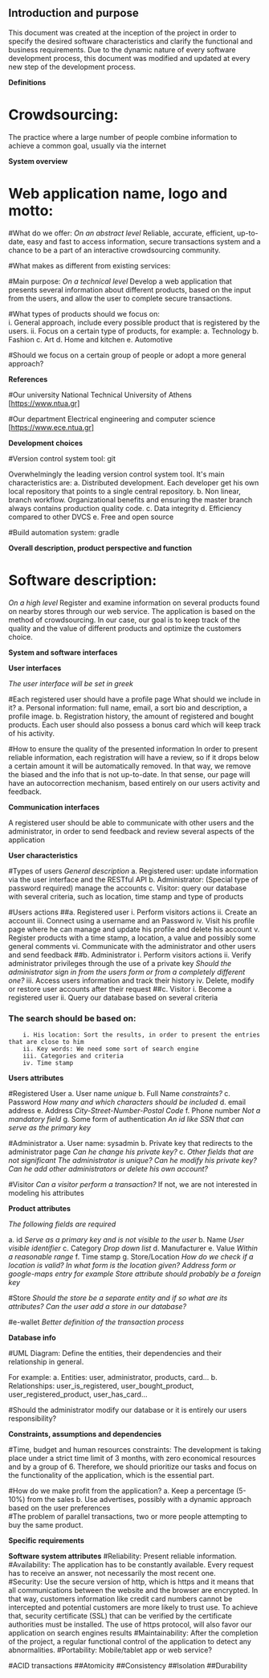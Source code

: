 ## Introduction and purpose

This document was created at the inception of the project in order to specify the desired software characteristics and clarify the functional and business requirements. Due to the dynamic nature of every software development process, this document was modified and updated at every new step of the development process.

**Definitions**

# Crowdsourcing:
  The practice where a large number of people combine information to achieve a common goal, usually via the internet

**System overview**

# Web application name, logo and motto:

#What do we offer:
*On an abstract level*
  Reliable, accurate, efficient, up-to-date, easy and fast to access information, secure transactions system and a chance to be a part of an interactive crowdsourcing community.

#What makes as different from existing services:

#Main purpose:
*On a technical level*
  Develop a web application that presents several information about different products, based on the input from the users, and allow the user to complete secure transactions.

#What types of products should we focus on:    
    i. General approach, include every possible product that is  registered by the users.
    ii. Focus on a certain type of products, for example:
      a. Technology
      b. Fashion
      c. Art
      d. Home and kitchen
      e. Automotive

#Should we focus on a certain group of people or adopt a more general approach?

**References**

#Our university
National Technical University of Athens [https://www.ntua.gr]

#Our department
Electrical engineering and computer science [https://www.ece.ntua.gr]

**Development choices**

#Version control system tool: git

Overwhelmingly the leading version control system tool. It's main characteristics are:
  a. Distributed development. Each developer get his own local repository that points to a single central repository.
  b. Non linear, branch workflow. Organizational benefits and ensuring the master branch always contains production quality code.
  c. Data integrity
  d. Efficiency compared to other DVCS
  e. Free and open source

#Build automation system: gradle

**Overall description, product perspective and function**


# Software description:
*On a high level*
Register and examine information on several products found on nearby stores through our web service. The application is based on the method of crowdsourcing. In our case, our goal is to keep track of the quality and the value of different products and optimize the customers choice.

**System and software interfaces**

**User interfaces**

*The user interface will be set in greek*

#Each registered user should have a profile page
  What should we include in it?
    a. Personal information: full name, email, a sort bio and description, a profile image.
    b. Registration history, the amount of registered and bought products. Each user should also possess a bonus card which will keep track of his activity.  

#How to ensure the quality of the presented information
In order to present reliable information, each registration will have a review, so if it drops below a certain amount it will be automatically removed. In that way, we remove the biased and the info that is not up-to-date. In that sense, our page will have an autocorrection mechanism, based entirely on our users activity and feedback.  


**Communication interfaces**

A registered user should be able to communicate with other users and the administrator, in order to send feedback and review several aspects of the application



**User characteristics**

#Types of users
*General description*
  a. Registered user: update information via the user interface and the RESTful API
  b. Administrator: (Special type of password required) manage the accounts
  c. Visitor: query our database with several criteria, such as location, time stamp and type of products

#Users actions
##a. Registered user
    i. Perform visitors actions
    ii. Create an account
    iii. Connect using a username and an Password
    iv. Visit his profile page where he can manage and update his profile and delete his account
    v. Register products with a time stamp, a location, a value and possibly some general comments
    vi. Communicate with the administrator and other users and send feedback
##b. Administrator
    i. Perform visitors actions
    ii. Verify administrator privileges through the use of a private key
    *Should the administrator sign in from the users form or from a completely different one?*
    iii. Access users information and track their history
    iv. Delete, modify or restore user accounts after their request
##c. Visitor
    i. Become a registered user
    ii. Query our database based on several criteria
### The search should be based on:
        i. His location: Sort the results, in order to present the entries that are close to him
        ii. Key words: We need some sort of search engine
        iii. Categories and criteria
        iv. Time stamp

**Users attributes**

#Registered User
  a. User name *unique*
  b. Full Name *constraints?*
  c. Password *How many and which characters should be included*
  d. email address
  e. Address *City-Street-Number-Postal Code*
  f. Phone number *Not a mandatory field*
  g. Some form of authentication *An id like SSN that can serve as the primary key*

#Administrator
  a. User name: sysadmin
  b. Private key that redirects to the administrator page
    *Can he change his private key?*
  c. *Other fields that are not significant*
  *The administrator is unique?*
  *Can he modify his private key?*
  *Can he add other administrators or delete his own account?*

#Visitor
  *Can a visitor perform a transaction?*
  If not, we are not interested in modeling his attributes

**Product attributes**

*The following fields are required*

  a. id *Serve as a primary key and is not visible to the user*
  b. Name *User visible identifier*
  c. Category *Drop down list*
  d. Manufacturer
  e. Value *Within a reasonable range*
  f. Time stamp
  g. Store/Location
  *How do we check if a location is valid?*
  *In what form is the location given? Address form or google-maps entry for example*
  *Store attribute should probably be a foreign key*


#Store
  *Should the store be a separate entity and if so what are its attributes?*
  *Can the user add a store in our database?*

#e-wallet
  *Better definition of the transaction process*

**Database info**

#UML Diagram:
  Define the entities, their dependencies and their relationship in general.

  For example:
    a. Entities: user, administrator, products, card...
    b. Relationships: user_is_registered, user_bought_product, user_registered_product, user_has_card...

#Should the administrator modify our database or it is entirely our users responsibility?


**Constraints, assumptions and dependencies**

#Time, budget and human resources constraints:
  The development is taking place under a strict time limit of 3 months, with zero economical resources and by a group of 6. Therefore, we should prioritize our tasks and focus on the functionality of the application, which is the essential part.

#How do we make profit from the application?
    a. Keep a percentage (5-10%) from the sales
    b. Use advertises, possibly with a dynamic approach based on the user preferences  
#The problem of parallel transactions, two or more people attempting to buy the same product.

**Specific requirements**

**Software system attributes**
#Reliability:
  Present reliable information.
#Availability:
  The application has to be constantly available. Every request has to receive an answer, not necessarily the most recent one.   
#Security:
  Use the secure version of http, which is https and it means that all communications between the website and the browser are encrypted. In that way, customers information like credit card numbers cannot be intercepted and potential customers are more likely to trust use. To achieve that, security certificate (SSL) that can be verified by the certificate authorities must be installed. The use of https protocol, will also favor our application on search engines results
#Maintainability:
  After the completion of the project, a regular functional control of the application to detect any abnormalities.
#Portability:
  Mobile/tablet app or web service?

#ACID transactions
##Atomicity
##Consistency
##Isolation
##Durability  
